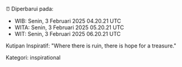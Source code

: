 ⏰ Diperbarui pada:
- WIB: Senin, 3 Februari 2025 04.20.21 UTC
- WITA: Senin, 3 Februari 2025 05.20.21 UTC
- WIT: Senin, 3 Februari 2025 06.20.21 UTC

Kutipan Inspiratif:
"Where there is ruin, there is hope for a treasure."


Kategori: inspirational

